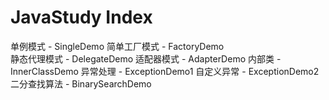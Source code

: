 # JavaStudy Index
单例模式 - SingleDemo
简单工厂模式 - FactoryDemo <br/>
静态代理模式 - DelegateDemo
适配器模式 - AdapterDemo
内部类 - InnerClassDemo
异常处理 - ExceptionDemo1
自定义异常 - ExceptionDemo2
二分查找算法 - BinarySearchDemo
